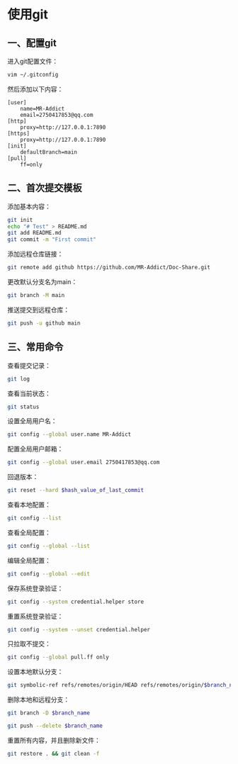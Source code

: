 # 使用git

## 一、配置git

进入git配置文件：

```bash
vim ~/.gitconfig
```

然后添加以下内容：

```
[user]
    name=MR-Addict
    email=2750417853@qq.com
[http]
    proxy=http://127.0.0.1:7890
[https]
    proxy=http://127.0.0.1:7890
[init]
    defaultBranch=main
[pull]
    ff=only
```

## 二、首次提交模板

添加基本内容：

```bash
git init
echo "# Test" > README.md
git add README.md
git commit -m "First commit"
```

添加远程仓库链接：

```bash
git remote add github https://github.com/MR-Addict/Doc-Share.git
```

更改默认分支名为main：

```bash
git branch -M main
```

推送提交到远程仓库：

```bash
git push -u github main
```

## 三、常用命令

查看提交记录：

```bash
git log
```

查看当前状态：

```bash
git status
```

设置全局用户名：

```bash
git config --global user.name MR-Addict
```

配置全局用户邮箱：

```bash
git config --global user.email 2750417853@qq.com
```

回退版本：

```bash
git reset --hard $hash_value_of_last_commit
```

查看本地配置：

```bash
git config --list
```

查看全局配置：

```bash
git config --global --list
```

编辑全局配置：

```bash
git config --global --edit
```

保存系统登录验证：

```bash
git config --system credential.helper store
```

重置系统登录验证：

```bash
git config --system --unset credential.helper
```

只拉取不提交：

```bash
git config --global pull.ff only
```

设置本地默认分支：

```bash
git symbolic-ref refs/remotes/origin/HEAD refs/remotes/origin/$branch_name
```

删除本地和远程分支：

```bash
git branch -D $branch_name
```

```bash
git push --delete $branch_name
```

重置所有内容，并且删除新文件：

```bash
git restore . && git clean -f
```
